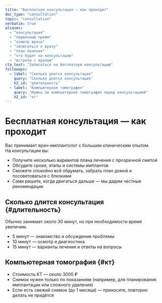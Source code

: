 ```yaml
---
title: "Бесплатная консультация — как проходит"
doc_type: "consultation"
topic: "consultation"
verbatim: true
aliases:
  - "консультация"
  - "первичный приём"
  - "осмотр врача"
  - "записаться к врачу"
  - "план лечения"
  - "что будет на консультации"
  - "встреча с врачом"
cta_text: "Записаться на бесплатную консультацию"
followups:
  - label: "Сколько длится консультация"
    query: "Сколько длится консультация"
    h2_id: "длительность"
  - label: "Компьютерная томография"
    query: "Нужна ли компьютерная томография перед консультацией"
    h2_id: "кт"
---
```


# Бесплатная консультация — как проходит
Вас принимает врач-имплантолог с большим клиническим опытом.  
На консультации вы:  
- Получите несколько вариантов плана лечения с прозрачной сметой  
- Обсудите сроки, этапы и системы имплантов  
- Сможете спокойно всё обдумать, забрать план домой и посоветоваться с близкими  
- Сами решите, когда двигаться дальше — мы дадим честные рекомендации  

## Сколько длится консультация {#длительность}
<!-- aliases: ["сколько длится консультация", "продолжительность консультации", "время консультации", "как долго идёт приём", "длительность первичного приёма", "сколько по времени консультация", "сколько по времени длится осмотр"] -->
Обычно занимает около 30 минут, но при необходимости время увеличим.  
- 5 минут — знакомство и обсуждение проблемы  
- 10 минут — осмотр и диагностика  
- 15 минут — варианты лечения и ответы на вопросы  

## Компьютерная томография {#кт}
<!-- aliases: ["кт бесплатно", "кт на консультации", "снимок бесплатно", "рентген на приеме", "томография входит", "снимок зуба бесплатно", "делаете ли кт при консультации"] -->
- Стоимость КТ — около 3000 ₽  
- Снимок нужен только по показаниям (например, для планирования имплантации или сложного удаления)  
- Если есть свежий снимок (до 1 месяца) — приносите, повторно делать не придётся  
